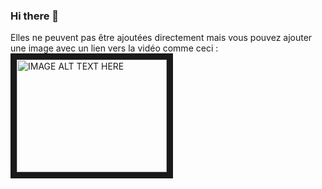 ### Hi there 👋

Elles ne peuvent pas être ajoutées directement mais vous pouvez ajouter une image avec un lien vers la vidéo comme ceci :
<a href="http://www.youtube.com/watch?feature=player_embedded&v=YOUTUBE_VIDEO_ID_HERE
" target="_blank"><img src="http://img.youtube.com/vi/YOUTUBE_VIDEO_ID_HERE/0.jpg" 
alt="IMAGE ALT TEXT HERE" width="240" height="180" border="10" /></a>
